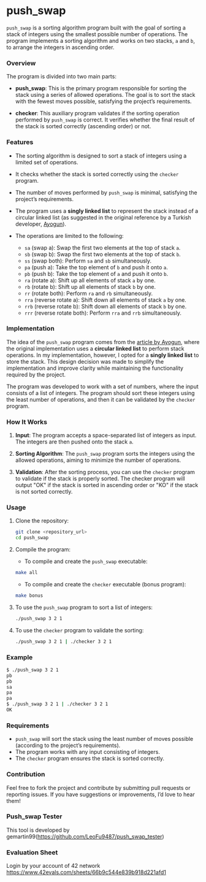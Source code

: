 # push_swap

`push_swap` is a sorting algorithm program built with the goal of sorting a stack of integers using the smallest possible number of operations. The program implements a sorting algorithm and works on two stacks, `a` and `b`, to arrange the integers in ascending order.

### Overview

The program is divided into two main parts:

- **push_swap**: This is the primary program responsible for sorting the stack using a series of allowed operations. The goal is to sort the stack with the fewest moves possible, satisfying the project’s requirements.

- **checker**: This auxiliary program validates if the sorting operation performed by `push_swap` is correct. It verifies whether the final result of the stack is sorted correctly (ascending order) or not.

### Features

- The sorting algorithm is designed to sort a stack of integers using a limited set of operations.
- It checks whether the stack is sorted correctly using the `checker` program.
- The number of moves performed by `push_swap` is minimal, satisfying the project’s requirements.
- The program uses a **singly linked list** to represent the stack instead of a circular linked list (as suggested in the original reference by a Turkish developer, [Ayogun](https://medium.com/@ayogun/push-swap-c1f5d2d41e97)).
- The operations are limited to the following:

  - `sa` (swap a): Swap the first two elements at the top of stack `a`.
  - `sb` (swap b): Swap the first two elements at the top of stack `b`.
  - `ss` (swap both): Perform `sa` and `sb` simultaneously.
  - `pa` (push a): Take the top element of `b` and push it onto `a`.
  - `pb` (push b): Take the top element of `a` and push it onto `b`.
  - `ra` (rotate a): Shift up all elements of stack `a` by one.
  - `rb` (rotate b): Shift up all elements of stack `b` by one.
  - `rr` (rotate both): Perform `ra` and `rb` simultaneously.
  - `rra` (reverse rotate a): Shift down all elements of stack `a` by one.
  - `rrb` (reverse rotate b): Shift down all elements of stack `b` by one.
  - `rrr` (reverse rotate both): Perform `rra` and `rrb` simultaneously.

### Implementation

The idea of the `push_swap` program comes from the [article by Ayogun](https://medium.com/@ayogun/push-swap-c1f5d2d41e97), where the original implementation uses a **circular linked list** to perform stack operations. In my implementation, however, I opted for a **singly linked list** to store the stack. This design decision was made to simplify the implementation and improve clarity while maintaining the functionality required by the project.

The program was developed to work with a set of numbers, where the input consists of a list of integers. The program should sort these integers using the least number of operations, and then it can be validated by the `checker` program.

### How It Works

1. **Input**: The program accepts a space-separated list of integers as input. The integers are then pushed onto the stack `a`.
   
2. **Sorting Algorithm**: The `push_swap` program sorts the integers using the allowed operations, aiming to minimize the number of operations.
   
3. **Validation**: After the sorting process, you can use the `checker` program to validate if the stack is properly sorted. The checker program will output "OK" if the stack is sorted in ascending order or "KO" if the stack is not sorted correctly.

### Usage

1. Clone the repository:
   ```bash
   git clone <repository_url>
   cd push_swap
   ```

2. Compile the program:
   - To compile and create the `push_swap` executable:
   ```bash
   make all
   ```
   - To compile and create the `checker` executable (bonus program):
   ```bash
   make bonus
   ```
   
3. To use the `push_swap` program to sort a list of integers:
   ```bash
   ./push_swap 3 2 1
   ```

4. To use the `checker` program to validate the sorting:
   ```bash
   ./push_swap 3 2 1 | ./checker 3 2 1
   ```

### Example

```bash
$ ./push_swap 3 2 1
pb
pb
sa
pa
pa
$ ./push_swap 3 2 1 | ./checker 3 2 1
OK
```

### Requirements

- `push_swap` will sort the stack using the least number of moves possible (according to the project’s requirements).
- The program works with any input consisting of integers.
- The `checker` program ensures the stack is sorted correctly.

### Contribution

Feel free to fork the project and contribute by submitting pull requests or reporting issues. If you have suggestions or improvements, I’d love to hear them!

### Push_swap Tester
This tool is developed by gemartin99(https://github.com/LeoFu9487/push_swap_tester)

### Evaluation Sheet
Login by your account of 42 network
https://www.42evals.com/sheets/66b9c544e839b918d221afd1
